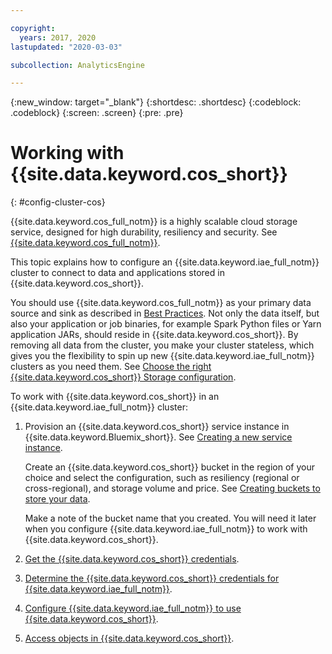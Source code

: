 ```yaml
---

copyright:
  years: 2017, 2020
lastupdated: "2020-03-03"

subcollection: AnalyticsEngine

---
```


<!-- Attribute definitions -->
{:new_window: target="_blank"}
{:shortdesc: .shortdesc}
{:codeblock: .codeblock}
{:screen: .screen}
{:pre: .pre}

# Working with {{site.data.keyword.cos_short}}
{: #config-cluster-cos}

{{site.data.keyword.cos_full_notm}} is a highly scalable cloud storage service, designed for high durability, resiliency and security. See [{{site.data.keyword.cos_full_notm}}](/docs/cloud-object-storage?topic=cloud-object-storage-about-cloud-object-storage).

This topic explains how to configure an {{site.data.keyword.iae_full_notm}} cluster to connect to data and applications stored in {{site.data.keyword.cos_short}}.

You should use {{site.data.keyword.cos_full_notm}} as your primary data source and sink as described in [Best Practices](/docs/AnalyticsEngine?topic=AnalyticsEngine-best-practices). Not only the data itself, but also your application or job binaries, for example Spark Python files or Yarn application JARs, should reside in {{site.data.keyword.cos_short}}. By removing all data from the cluster, you make your cluster stateless, which gives you the flexibility to spin up new {{site.data.keyword.iae_full_notm}} clusters as you need them. See [Choose the right {{site.data.keyword.cos_short}} Storage configuration](/docs/AnalyticsEngine?topic=AnalyticsEngine-best-practices#encryption).

To work with {{site.data.keyword.cos_short}} in an {{site.data.keyword.iae_full_notm}} cluster:

1. Provision an {{site.data.keyword.cos_short}} service instance in {{site.data.keyword.Bluemix_short}}. See [Creating a new service instance](/docs/cloud-object-storage/iam?topic=cloud-object-storage-provision).

    Create an {{site.data.keyword.cos_short}} bucket in the  region of your choice and select the configuration, such as  resiliency (regional or cross-regional), and storage volume and price. See [Creating buckets to store your data](/docs/cloud-object-storage?topic=cloud-object-storage-getting-started-cloud-object-storage).

    Make a note of the bucket name that you created. You will need it later when you configure {{site.data.keyword.iae_full_notm}} to work with {{site.data.keyword.cos_short}}.
1. [Get the {{site.data.keyword.cos_short}} credentials](/docs/AnalyticsEngine?topic=AnalyticsEngine-get-cos-credentials).
1. [Determine the {{site.data.keyword.cos_short}} credentials for {{site.data.keyword.iae_full_notm}}](/docs/AnalyticsEngine?topic=AnalyticsEngine-cos-credentials-in-iae).
1. [Configure {{site.data.keyword.iae_full_notm}} to use {{site.data.keyword.cos_short}}](/docs/AnalyticsEngine?topic=AnalyticsEngine-configure-iae-with-cos).
1. [Access objects in {{site.data.keyword.cos_short}}](/docs/AnalyticsEngine?topic=AnalyticsEngine-access-objs-in-cos).


